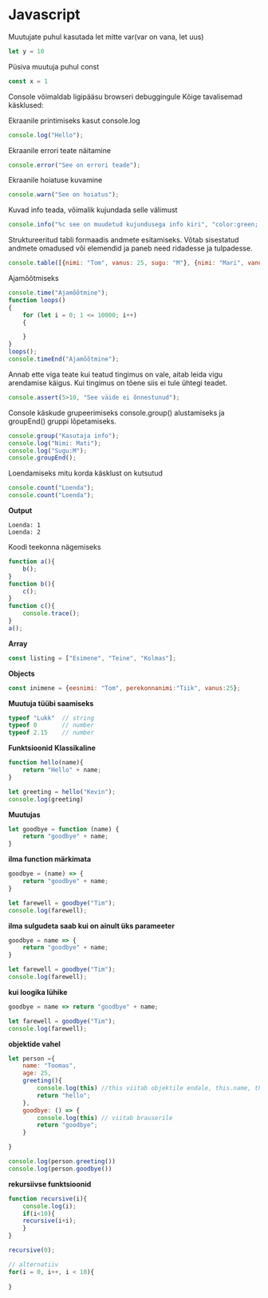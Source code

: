 # Javascript

Muutujate puhul kasutada let mitte var(var on vana, let uus)
``` Javascript
let y = 10
```
Püsiva muutuja puhul const

```Javascript
const x = 1
```

Console võimaldab ligipääsu browseri debuggingule 
Kõige tavalisemad käsklused:

Ekraanile printimiseks kasut console.log
``` Javascript
console.log("Hello");
```

Ekraanile errori teate näitamine
```Javascript
console.error("See on errori teade");
```

Ekraanile hoiatuse kuvamine
```Javascript
console.warn("See on hoiatus");
```

Kuvad info teada, võimalik kujundada selle välimust
```Javascript
console.info("%c see on muudetud kujundusega info kiri", "color:green; font-size: 15px; font-weight:bold:");
```

Struktureeritud tabli formaadis andmete esitamiseks. Võtab sisestatud andmete omadused või elemendid ja paneb need ridadesse ja tulpadesse.
```Javascript
console.table([{nimi: "Tom", vanus: 25, sugu: "M"}, {nimi: "Mari", vanus: 27, sugu: "N"}]);
```

Ajamõõtmiseks
```Javascript
console.time("Ajamõõtmine");
function loops()
{
    for (let i = 0; 1 <= 10000; i++)
    {

    }
}
loops();
console.timeEnd("Ajamõõtmine");
```

Annab ette viga teate kui teatud tingimus on vale, aitab leida vigu arendamise käigus. Kui tingimus on tõene siis ei tule ühtegi teadet.
```Javascript
console.assert(5>10, "See väide ei õnnestunud");
```

Console käskude grupeerimiseks console.group() alustamiseks ja groupEnd() gruppi lõpetamiseks.
```Javascript
console.group("Kasutaja info");
console.log("Nimi: Mati");
console.log("Sugu:M");
console.groupEnd();
```

Loendamiseks mitu korda käsklust on kutsutud
```Javascript
console.count("Loenda");
console.count("Loenda");
```
**Output**
```
Loenda: 1
Loenda: 2
```

Koodi teekonna nägemiseks
```Javascript
function a(){
    b();
}
function b(){
    c();
}
function c(){
    console.trace();
}
a();
```

**Array**
```Javascript
const listing = ["Esimene", "Teine", "Kolmas"];
```

**Objects**
```Javascript
const inimene = {eesnimi: "Tom", perekonnanimi:"Tiik", vanus:25};
```

**Muutuja tüübi saamiseks**
```Javascript
typeof "Lukk"  // string
typeof 0       // number
typeof 2.15    // number
```

**Funktsioonid**
**Klassikaline**
```Javascript
function hello(name){
    return "Hello" + name;
}

let greeting = hello("Kevin");
console.log(greeting)
```

**Muutujas**
```Javascript
let goodbye = function (name) {
    return "goodbye" + name;
}
```

**ilma function märkimata**
```Javascript
goodbye = (name) => {
    return "goodbye" + name;
}

let farewell = goodbye("Tim");
console.log(farewell);
```

**ilma sulgudeta saab kui on ainult üks parameeter**
```Javascript
goodbye = name => {
    return "goodbye" + name;
}

let farewell = goodbye("Tim");
console.log(farewell);
```

**kui loogika lühike**
```Javascript
goodbye = name => return "goodbye" + name;

let farewell = goodbye("Tim");
console.log(farewell);
```

**objektide vahel**
```Javascript
let person ={
    name: "Toomas",
    age: 25,
    greeting(){
        console.log(this) //this viitab objektile endale, this.name, this.age
        return "hello";
    },
    goodbye: () => {
        console.log(this) // viitab brauserile
        return "goodbye";
    }

}

console.log(person.greeting())
console.log(person.goodbye())
```

**rekursiivse funktsioonid**
```Javascript
function recursive(i){
    console.log(i);
    if(i<10){
    recursive(i+i);
    }
}

recursive(0);

// alternatiiv
for(i = 0, i++, i < 10){
    
}
```